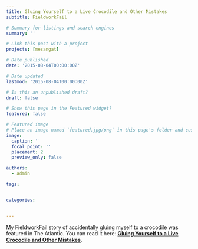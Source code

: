 ```yaml
---
title: Gluing Yourself to a Live Crocodile and Other Mistakes
subtitle: FieldworkFail

# Summary for listings and search engines
summary: ''

# Link this post with a project
projects: [mesangat]

# Date published
date: '2015-08-04T00:00:00Z'

# Date updated
lastmod: '2015-08-04T00:00:00Z'

# Is this an unpublished draft?
draft: false

# Show this page in the Featured widget?
featured: false

# Featured image
# Place an image named `featured.jpg/png` in this page's folder and customize its options here.
image:
  caption: ''
  focal_point: ''
  placement: 2
  preview_only: false

authors:
  - admin

tags:


categories:


---
```


My FieldworkFail story of accidentally gluing myself to a crocodile was featured in The Atlantic. You can read it here: [**Gluing Yourself to a Live Crocodile and Other Mistakes**](https://www.theatlantic.com/technology/archive/2015/08/gluing-yourself-to-a-live-crocodile-fieldwork-fails/400208/).
